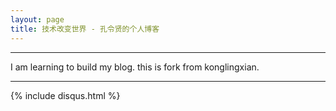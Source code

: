 ```yaml
---
layout: page
title: 技术改变世界 - 孔令贤的个人博客
---
```

---
I am learning to build my blog.
this is fork from konglingxian.

---
{% include disqus.html %}
